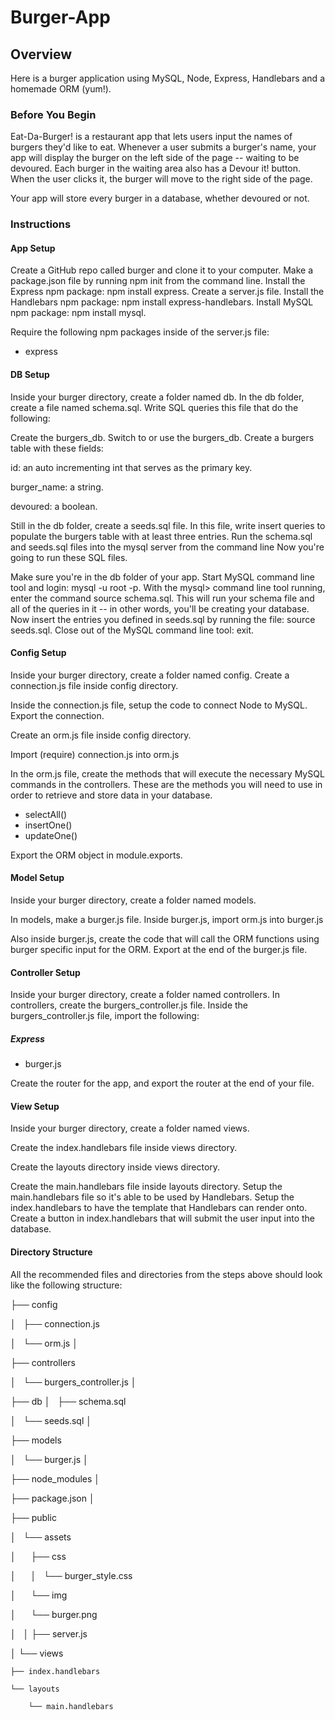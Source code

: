 # Burger-App



## Overview

Here is a burger application using MySQL, Node, Express, Handlebars and a homemade ORM (yum!). 





### Before You Begin


Eat-Da-Burger! is a restaurant app that lets users input the names of burgers they'd like to eat.
Whenever a user submits a burger's name, your app will display the burger on the left side of the page -- waiting to be devoured.
Each burger in the waiting area also has a Devour it! button. When the user clicks it, the burger will move to the right side of the page.

Your app will store every burger in a database, whether devoured or not.





### Instructions


#### App Setup


Create a GitHub repo called burger and clone it to your computer.
Make a package.json file by running npm init from the command line.
Install the Express npm package: npm install express.
Create a server.js file.
Install the Handlebars npm package: npm install express-handlebars.
Install MySQL npm package: npm install mysql.

Require the following npm packages inside of the server.js file:

* express




#### DB Setup

Inside your burger directory, create a folder named db.
In the db folder, create a file named schema.sql. Write SQL queries this file that do the following:


Create the burgers_db.
Switch to or use the burgers_db.
Create a burgers table with these fields:


id: an auto incrementing int that serves as the primary key.

burger_name: a string.

devoured: a boolean.


Still in the db folder, create a seeds.sql file. In this file, write insert queries to populate the burgers table with at least three entries.
Run the schema.sql and seeds.sql files into the mysql server from the command line
Now you're going to run these SQL files.



Make sure you're in the db folder of your app.
Start MySQL command line tool and login: mysql -u root -p.
With the mysql> command line tool running, enter the command source schema.sql. This will run your schema file and all of the queries in it -- in other words, you'll be creating your database.
Now insert the entries you defined in seeds.sql by running the file: source seeds.sql.
Close out of the MySQL command line tool: exit.





#### Config Setup


Inside your burger directory, create a folder named config.
Create a connection.js file inside config directory.


Inside the connection.js file, setup the code to connect Node to MySQL.
Export the connection.


Create an orm.js file inside config directory.


Import (require) connection.js into orm.js

In the orm.js file, create the methods that will execute the necessary MySQL commands in the controllers. These are the methods you will need to use in order to retrieve and store data in your database.


* selectAll()
* insertOne()
* updateOne()


Export the ORM object in module.exports.





#### Model Setup



Inside your burger directory, create a folder named models.


In models, make a burger.js file.
Inside burger.js, import orm.js into burger.js

Also inside burger.js, create the code that will call the ORM functions using burger specific input for the ORM.
Export at the end of the burger.js file.






#### Controller Setup


Inside your burger directory, create a folder named controllers.
In controllers, create the burgers_controller.js file.
Inside the burgers_controller.js file, import the following:


##### Express

* burger.js


Create the router for the app, and export the router at the end of your file.





#### View Setup


Inside your burger directory, create a folder named views.



Create the index.handlebars file inside views directory.

Create the layouts directory inside views directory.


Create the main.handlebars file inside layouts directory.
Setup the main.handlebars file so it's able to be used by Handlebars.
Setup the index.handlebars to have the template that Handlebars can render onto.
Create a button in index.handlebars that will submit the user input into the database.





#### Directory Structure


All the recommended files and directories from the steps above should look like the following structure:





├── config

│   ├── connection.js

│   └── orm.js
│ 

├── controllers

│   └── burgers_controller.js
│

├── db
│   ├── schema.sql

│   └── seeds.sql
│

├── models

│   └── burger.js
│ 

├── node_modules
│ 

├── package.json
│

├── public

│   └── assets

│       ├── css

│       │   └── burger_style.css

│       └── img

│           └── burger.png

│   
│
├── server.js

│
└── views

    ├── index.handlebars
    
    └── layouts
    
        └── main.handlebars
